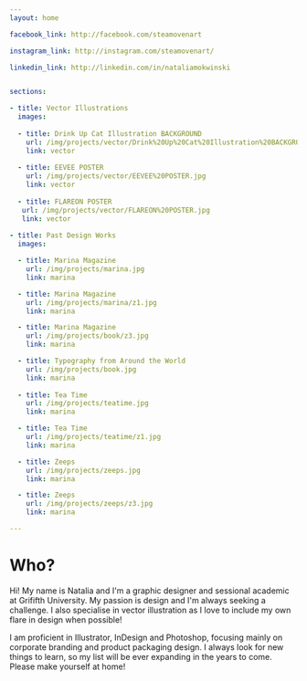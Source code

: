 ```yaml
---
layout: home

facebook_link: http://facebook.com/steamovenart

instagram_link: http://instagram.com/steamovenart/

linkedin_link: http://linkedin.com/in/nataliamokwinski


sections: 

- title: Vector Illustrations
  images:
  
  - title: Drink Up Cat Illustration BACKGROUND
    url: /img/projects/vector/Drink%20Up%20Cat%20Illustration%20BACKGROUND.jpg
    link: vector
    
  - title: EEVEE POSTER
    url: /img/projects/vector/EEVEE%20POSTER.jpg
    link: vector
    
  - title: FLAREON POSTER
   url: /img/projects/vector/FLAREON%20POSTER.jpg
   link: vector
    
- title: Past Design Works
  images: 

  - title: Marina Magazine
    url: /img/projects/marina.jpg
    link: marina

  - title: Marina Magazine
    url: /img/projects/marina/z1.jpg
    link: marina

  - title: Marina Magazine
    url: /img/projects/book/z3.jpg
    link: marina

  - title: Typography from Around the World
    url: /img/projects/book.jpg
    link: marina
    
  - title: Tea Time
    url: /img/projects/teatime.jpg
    link: marina

  - title: Tea Time
    url: /img/projects/teatime/z1.jpg
    link: marina

  - title: Zeeps
    url: /img/projects/zeeps.jpg
    link: marina

  - title: Zeeps
    url: /img/projects/zeeps/z3.jpg
    link: marina

---
```


# Who?

Hi! My name is Natalia and I'm a graphic designer and sessional academic at Grififth University. My passion is design and I'm always seeking a challenge. I also specialise in vector illustration as I love to include my own flare in design when possible!

I am proficient in Illustrator, InDesign and Photoshop, focusing mainly on corporate branding and product packaging design. I always look for new things to learn, so my list will be ever expanding in the years to come. Please make yourself at home!

